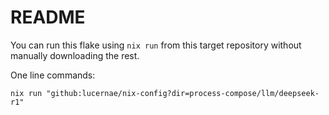 # README

You can run this flake using `nix run` from this target repository without manually downloading the rest.

One line commands:

```
nix run "github:lucernae/nix-config?dir=process-compose/llm/deepseek-r1"
```